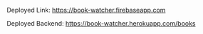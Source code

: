 Deployed Link: https://book-watcher.firebaseapp.com

Deployed Backend: https://book-watcher.herokuapp.com/books
